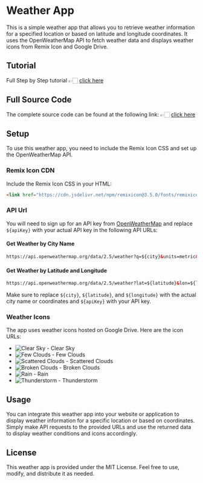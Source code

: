 # Weather App

This is a simple weather app that allows you to retrieve weather information for a specified location or based on latitude and longitude coordinates. It uses the OpenWeatherMap API to fetch weather data and displays weather icons from Remix Icon and Google Drive.

## Tutorial
Full Step by Step tutorial 👉🏻 [click here](https://youtu.be/X3EcVqyef14)

## Full Source Code
The complete source code can be found at the following link: 👉🏻 [click here](https://rb.gy/2x6u7)

## Setup

To use this weather app, you need to include the Remix Icon CSS and set up the OpenWeatherMap API.

### Remix Icon CDN

Include the Remix Icon CSS in your HTML:

```html
<link href="https://cdn.jsdelivr.net/npm/remixicon@3.5.0/fonts/remixicon.css" rel="stylesheet">
```

### API Url

You will need to sign up for an API key from [OpenWeatherMap](https://openweathermap.org/api) and replace `${apiKey}` with your actual API key in the following API URLs:

#### Get Weather by City Name

```html
https://api.openweathermap.org/data/2.5/weather?q=${city}&units=metric&appid=${apiKey}
```

#### Get Weather by Latitude and Longitude

```html
https://api.openweathermap.org/data/2.5/weather?lat=${latitude}&lon=${longitude}&units=metric&appid=${apiKey}
```

Make sure to replace `${city}`, `${latitude}`, and `${longitude}` with the actual city name or coordinates and `${apiKey}` with your API key.

### Weather Icons

The app uses weather icons hosted on Google Drive. Here are the icon URLs:

- ![Clear Sky](https://drive.google.com/uc?export=view&id=13TlzPFrICsSEB3llo6PWuywWpoL6ywxb) - Clear Sky
- ![Few Clouds](https://drive.google.com/uc?export=view&id=13eqt-OgtVphxXYpIHd9Q7QOBNocK0Onq) - Few Clouds
- ![Scattered Clouds](https://drive.google.com/uc?export=view&id=13Z9FbAC1FJ-ptr55vUWUufLBCrhgjbF1) - Scattered Clouds
- ![Broken Clouds](https://drive.google.com/uc?export=view&id=13YVPMlryJ3168jk-VR_zfTvVBL6Xeaqs) - Broken Clouds
- ![Rain](https://drive.google.com/uc?export=view&id=13TVP9iuZz8A9cf3OtJCgTmeS9AtJ-B3R) - Rain
- ![Thunderstorm](https://drive.google.com/uc?export=view&id=13YoLrgIqfw6UHTu0x4yqTRLIyCbT1O6e) - Thunderstorm

## Usage

You can integrate this weather app into your website or application to display weather information for a specific location or based on coordinates. Simply make API requests to the provided URLs and use the returned data to display weather conditions and icons accordingly.

## License

This weather app is provided under the MIT License. Feel free to use, modify, and distribute it as needed.

